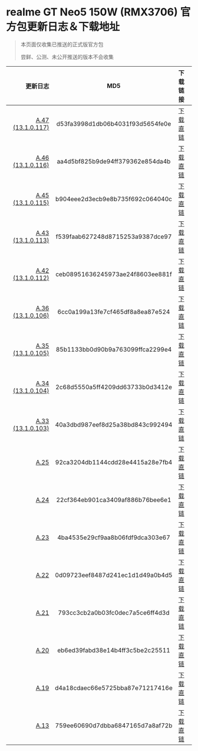 # realme GT Neo5 150W (RMX3706) 官方包更新日志＆下载地址

> 本页面仅收集已推送的正式版官方包
> 
> 尝鲜、公测、未公开推送的版本不会收集

更新日志 | MD5 | 下载链接
-------:|:-------------:|:--------------
[A.47 (13.1.0.117)](https://gauss-compotacostauto-cn.allawnfs.com/remove-8de444c66a7a78f85dda9cfbc4422464/component-ota/23/10/23/a8f63b3c82424716acdc41e76805a67b.html) | d53fa3998d1db06b4031f93d5654fe0e | [下载直链](https://gauss-otacostmanual-cn.allawnfs.com/remove-8de444c66a7a78f85dda9cfbc4422464/component-ota/23/09/26/14d91e8fd66749588e8cdde57def0001.zip)
[A.46 (13.1.0.116)](https://gauss-compotacostauto-cn.allawnfs.com/remove-71ae671b3f99b7f84cfa0c7656c68830/component-ota/23/10/08/51b1246e2c5643fdadcb9fa7df50d13a.html) | aa4d5bf825b9de94ff379362e854da4b | [下载直链](https://gauss-otacostmanual-cn.allawnfs.com/remove-71ae671b3f99b7f84cfa0c7656c68830/component-ota/23/09/20/b5708664e4b94f82bef7737037a09a25.zip)
[A.45 (13.1.0.115)](https://gauss-compotacostauto-cn.allawnfs.com/remove-df6a0b9b22ae06b9f45091b92ea8a45c/component-ota/23/08/28/338c4eea5109490b8c361d8c9d254860.html) | b904eee2d3ecb9e8b735f692c064040c | [下载直链](https://gauss-otacostmanual-cn.allawnfs.com/remove-df6a0b9b22ae06b9f45091b92ea8a45c/component-ota/23/08/17/1067d355b9874ed1b55b24dd59da83a3.zip)
[A.43 (13.1.0.113)](https://gauss-compotacostauto-cn.allawnfs.com/remove-dff6782d2a8b22eae1c974ada4ec1f79/component-ota/23/08/02/625cbacf1e4a47c0824c2527cf238815.html) | f539faab627248d8715253a9387dce97 | [下载直链](https://gauss-otacostmanual-cn.allawnfs.com/remove-dff6782d2a8b22eae1c974ada4ec1f79/component-ota/23/07/11/b0969f1b1f2b44edb28cf31f8fd310e7.zip)
[A.42 (13.1.0.112)](https://gauss-compotacostauto-cn.allawnfs.com/remove-c84e764c61c9993bbd0af7bdd0cb74cd/component-ota/23/07/05/3c7d5c2d8db441f6a61e165f86950017.html) | ceb08951636245973ae24f8603ee881f | [下载直链](https://gauss-otacostmanual-cn.allawnfs.com/remove-c84e764c61c9993bbd0af7bdd0cb74cd/component-ota/23/06/27/b979db22cbf74dce83e7e0441bb1a29d.zip)
[A.36 (13.1.0.106)](https://gauss-compotacostauto-cn.allawnfs.com/remove-7ddc446895f1f09b7a93f160bf8e0245/component-ota/23/05/25/1a4269c00d29478e90d91662aba49574.html) | 6cc0a199a13fe7cf465df8a8ea87e524 | [下载直链](https://gauss-otacostmanual-cn.allawnfs.com/remove-7ddc446895f1f09b7a93f160bf8e0245/component-ota/23/05/18/514f4cc67a1941a3a823aa90a641d177.zip)
[A.35 (13.1.0.105)](https://gauss-compotacostauto-cn.allawnfs.com/remove-9f9a6359d687f81eacc10d2b17b77724/component-ota/23/05/12/3f4ff9c2aa2f4582bacba5c98149079b.html) | 85b1133bb0d90b9a763099ffca2299e4 | [下载直链](https://gauss-otacostmanual-cn.allawnfs.com/remove-9f9a6359d687f81eacc10d2b17b77724/component-ota/23/05/05/070dca35a73f4183a4bb4f584f8e6027.zip)
[A.34 (13.1.0.104)](https://gauss-compotacostauto-cn.allawnfs.com/remove-69c2bb320aaeda56af51dfbf1f97fcaa/component-ota/23/04/28/7dca3b17e242402893150789b63ad7b3.html) | 2c68d5550a5ff4209dd63733b0d3412e | [下载直链](https://gauss-otacostmanual-cn.allawnfs.com/remove-69c2bb320aaeda56af51dfbf1f97fcaa/component-ota/23/04/27/8388a5bb4ae74c43b6752186304bc77e.zip)
[A.33 (13.1.0.103)](https://gauss-compotacostauto-cn.allawnfs.com/remove-c80b2e5efb70211b8fe6eccb2760fe10/component-ota/23/04/24/fef46ce19a644fd2963e056e7436a450.html) | 40a3dbd987eef8d25a38bd843c992494 | [下载直链](https://gauss-otacostmanual-cn.allawnfs.com/remove-c80b2e5efb70211b8fe6eccb2760fe10/component-ota/23/04/24/b47d88ec417742ed836a1d9de8c9d659.zip)
[A.25](https://gauss-compotacostauto-cn.allawnfs.com/remove-bf85f6c43fbd3773dba1fbe18fde02d4/component-ota/23/03/25/2b2ebcf31d4043dda4ddda44b9f2b960.html) | 92ca3204db1144cdd28e4415a28e7fb4 | [下载直链](https://gauss-otacostmanual-cn.allawnfs.com/remove-bf85f6c43fbd3773dba1fbe18fde02d4/component-ota/23/03/24/77c363c10d6e4ebb81cbbc4484235b29.zip)
[A.24](https://gauss-compotacostauto-cn.allawnfs.com/remove-334eb367a908bdd5f9638c86e0f0f992/component-ota/23/03/20/8f1ee1a3f4a04beeaf842f4d5964efc6.html) | 22cf364eb901ca3409af886b76bee6e1 | [下载直链](https://gauss-otacostmanual-cn.allawnfs.com/remove-334eb367a908bdd5f9638c86e0f0f992/component-ota/23/03/17/c6fccd130bd548a98bb4b8e032400616.zip)
[A.23](https://gauss-compotacostauto-cn.allawnfs.com/remove-b51259f91e3526632afd88e08f8f1cef/component-ota/23/03/07/18b879911dad414686893be2a4e97bcc.html) | 4ba4535e29cf9aa8b06fdf9dca303e67 | [下载直链](https://gauss-otacostmanual-cn.allawnfs.com/remove-b51259f91e3526632afd88e08f8f1cef/component-ota/23/03/06/ccc9bc086a104da78f6e7ea992954f52.zip)
[A.22](https://gauss-compotacostauto-cn.allawnfs.com/remove-b1d6aee24e2945efc6f2c846703d5a46/component-ota/23/03/01/6dacd722f8d549b19c8d0e3998179584.html) | 0d09723eef8487d241ec1d1d49a0b4d5 | [下载直链](https://gauss-otacostmanual-cn.allawnfs.com/remove-b1d6aee24e2945efc6f2c846703d5a46/component-ota/23/02/28/1c69110d10a24994a1515d41a4c4fd6b.zip)
[A.21](https://gauss-compotacostauto-cn.allawnfs.com/remove-4e51edf46c595cc4fc877bb1640d1815/component-ota/23/02/25/24d3f0a365c44cebbef1a56cf4467360.html) | 793cc3cb2a0b03fc0dec7a5ce6ff4d3d | [下载直链](https://gauss-otacostmanual-cn.allawnfs.com/remove-4e51edf46c595cc4fc877bb1640d1815/component-ota/23/02/23/d1e0898ff58643d29b8a1a1fa777349d.zip)
[A.20](https://gauss-compotacostauto-cn.allawnfs.com/remove-564be706441094a3658f4eb90a6ca5eb/component-ota/23/02/17/4ed7e9b76ac342e6ab9537bd74eb1e22.html) | eb6ed39fabd38e14b4ff3c5be2c25511 | [下载直链](https://gauss-otacostmanual-cn.allawnfs.com/remove-564be706441094a3658f4eb90a6ca5eb/component-ota/23/02/16/072487e3196044638f3bb50ede1743f0.zip)
[A.19](https://gauss-compotacostauto-cn.allawnfs.com/remove-99c5f21d248ddc92ad4768d5447e9746/component-ota/23/02/15/a35fb870e6794eae9893e500bb1fda5e.html) | d4a18cdaec66e5725bba87e71217416e | [下载直链](https://gauss-otacostmanual-cn.allawnfs.com/remove-99c5f21d248ddc92ad4768d5447e9746/component-ota/23/02/14/683ce2109da444f888c79acaf5db5705.zip)
[A.13](https://gauss-compotacostauto-cn.allawnfs.com/remove-f6b3336769c631516f6d9e60c0151e81/component-ota/23/02/10/a1c570e59fe749c4917d9be2451fb401.html) | 759ee60690d7dbba6847165d7a8af72b | [下载直链](https://gauss-otacostmanual-cn.allawnfs.com/remove-f6b3336769c631516f6d9e60c0151e81/component-ota/23/02/06/4b56181a32d44f16935bad82b18be879.zip)

